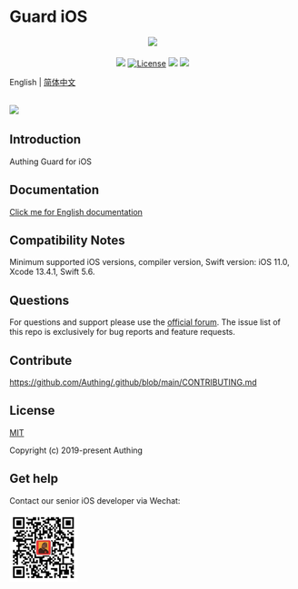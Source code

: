 # Guard iOS

<div align=center>
  <img width="250" src="https://files.authing.co/authing-console/authing-logo-new-20210924.svg" />
</div>
<br/>
<div align="center">
  <a href="https://forum.authing.cn/" target="_blank"><img src="https://img.shields.io/badge/chat-forum-blue" /></a>
  <a href="https://opensource.org/licenses/MIT" target="_blank"><img src="https://img.shields.io/badge/License-MIT-success" alt="License"></a>
  <a href="javascript:;"><img src="https://img.shields.io/badge/PRs-welcome-green"></a>
  <a href="https://developer.apple.com/swift/"><img src="https://img.shields.io/badge/swift-5.0-orange.svg?style=flat"></a>
<br/>
</div>

English | [简体中文](./README-zh_CN.md)

<br>

<img width="250" src="https://user-images.githubusercontent.com/10389329/182366185-0ad0d882-74ab-4a8d-b8f8-5778fc6b9b72.png" />

## Introduction

Authing Guard for iOS

## Documentation

[Click me for English documentation](https://docs.authing.cn/v2/en/reference/sdk-for-ios/)

## Compatibility Notes
Minimum supported iOS versions, compiler version, Swift version: iOS 11.0, Xcode 13.4.1, Swift 5.6.

## Questions

For questions and support please use the [official forum](https://forum.authing.cn/). The issue list of this repo is exclusively for bug reports and feature requests.

## Contribute

https://github.com/Authing/.github/blob/main/CONTRIBUTING.md

## License

[MIT](https://opensource.org/licenses/MIT)

Copyright (c) 2019-present Authing

## Get help

Contact our senior iOS developer via Wechat:

<img width="120" src="./doc/images/jianan.png">
